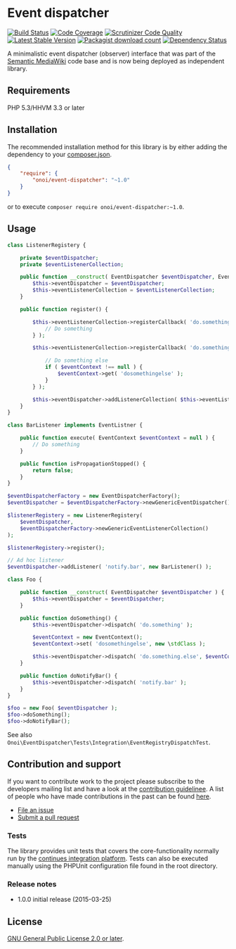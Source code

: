 # Event dispatcher

[![Build Status](https://secure.travis-ci.org/onoi/event-dispatcher.svg?branch=master)](http://travis-ci.org/onoi/event-dispatcher)
[![Code Coverage](https://scrutinizer-ci.com/g/onoi/event-dispatcher/badges/coverage.png?b=master)](https://scrutinizer-ci.com/g/onoi/event-dispatcher/?branch=master)
[![Scrutinizer Code Quality](https://scrutinizer-ci.com/g/onoi/event-dispatcher/badges/quality-score.png?b=master)](https://scrutinizer-ci.com/g/onoi/event-dispatcher/?branch=master)
[![Latest Stable Version](https://poser.pugx.org/onoi/event-dispatcher/version.png)](https://packagist.org/packages/onoi/event-dispatcher)
[![Packagist download count](https://poser.pugx.org/onoi/event-dispatcher/d/total.png)](https://packagist.org/packages/onoi/event-dispatcher)
[![Dependency Status](https://www.versioneye.com/php/onoi:event-dispatcher/badge.png)](https://www.versioneye.com/php/onoi:event-dispatcher)

A minimalistic event dispatcher (observer) interface that was part of the [Semantic MediaWiki][smw] code base and
is now being deployed as independent library.

## Requirements

PHP 5.3/HHVM 3.3 or later

## Installation

The recommended installation method for this library is by either adding
the dependency to your [composer.json][composer].

```json
{
	"require": {
		"onoi/event-dispatcher": "~1.0"
	}
}
```
or to execute `composer require onoi/event-dispatcher:~1.0`.

## Usage

```php
class ListenerRegistery {

	private $eventDispatcher;
	private $eventListenerCollection;

	public function __construct( EventDispatcher $eventDispatcher, EventListenerCollection $eventListenerCollection ) {
		$this->eventDispatcher = $eventDispatcher;
		$this->eventListenerCollection = $eventListenerCollection;
	}

	public function register() {

		$this->eventListenerCollection->registerCallback( 'do.something', function() {
			// Do something
		} );

		$this->eventListenerCollection->registerCallback( 'do.something.else', function( EventContext $eventContext = null ) {

			// Do something else
			if ( $eventContext !== null ) {
				$eventContext->get( 'dosomethingelse' );
			}
		} );

		$this->eventDispatcher->addListenerCollection( $this->eventListenerCollection );
	}
}
```
```php
class BarListener implements EventListner {

	public function execute( EventContext $eventContext = null ) {
		// Do something
	}

	public function isPropagationStopped() {
		return false;
	}
}
```
```php
$eventDispatcherFactory = new EventDispatcherFactory();
$eventDispatcher = $eventDispatcherFactory->newGenericEventDispatcher();

$listenerRegistery = new ListenerRegistery(
	$eventDispatcher,
	$eventDispatcherFactory->newGenericEventListenerCollection()
);

$listenerRegistery->register();

// Ad hoc listener
$eventDispatcher->addListener( 'notify.bar', new BarListener() );

class Foo {

	public function __construct( EventDispatcher $eventDispatcher ) {
		$this->eventDispatcher = $eventDispatcher;
	}

	public function doSomething() {
		$this->eventDispatcher->dispatch( 'do.something' );

		$eventContext = new EventContext();
		$eventContext->set( 'dosomethingelse', new \stdClass );

		$this->eventDispatcher->dispatch( 'do.something.else', $eventContext );
	}

	public function doNotifyBar() {
		$this->eventDispatcher->dispatch( 'notify.bar' );
	}
}

$foo = new Foo( $eventDispatcher );
$foo->doSomething();
$foo->doNotifyBar();
```

See also `Onoi\EventDispatcher\Tests\Integration\EventRegistryDispatchTest`.

## Contribution and support

If you want to contribute work to the project please subscribe to the
developers mailing list and have a look at the [contribution guidelinee](/CONTRIBUTING.md). A list of people who have made contributions in the past can be found [here][contributors].

* [File an issue](https://github.com/onoi/event-dispatcher/issues)
* [Submit a pull request](https://github.com/onoi/event-dispatcher/pulls)

### Tests

The library provides unit tests that covers the core-functionality normally run by the [continues integration platform][travis]. Tests can also be executed manually using the PHPUnit configuration file found in the root directory.

### Release notes

* 1.0.0 initial release (2015-03-25)

## License

[GNU General Public License 2.0 or later][license].

[composer]: https://getcomposer.org/
[contributors]: https://github.com/onoi/event-dispatcher/graphs/contributors
[license]: https://www.gnu.org/copyleft/gpl.html
[travis]: https://travis-ci.org/onoi/event-dispatcher
[smw]: https://github.com/SemanticMediaWiki/SemanticMediaWiki/
